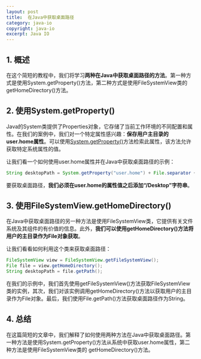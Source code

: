 ```yaml
---
layout: post
title:  在Java中获取桌面路径
category: java-io
copyright: java-io
excerpt: Java IO
---
```


## 1. 概述

在这个简短的教程中，我们将学习**两种在Java中获取桌面路径的方法**。第一种方式是使用System.getProperty()方法，第二种方式是使用FileSystemView类的getHomeDirectory()方法。

## 2. 使用System.getProperty()

Java的System类提供了Properties对象，它存储了当前工作环境的不同配置和属性。在我们的案例中，我们对一个特定属性感兴趣：**保存用户主目录的user.home属性**。可以使用[System.getProperty()](https://www.baeldung.com/java-system-get-property-vs-system-getenv)方法检索此属性，该方法允许获取特定系统属性的值。

让我们看一个如何使用user.home属性并在Java中获取桌面路径的示例：

```java
String desktopPath = System.getProperty("user.home") + File.separator +"Desktop";
```

要获取桌面路径，**我们必须在user.home的属性值之后添加“/Desktop”字符串**。

## 3. 使用FileSystemView.getHomeDirectory()

在Java中获取桌面路径的另一种方法是使用FileSystemView类，它提供有关文件系统及其组件的有价值的信息。此外，**我们可以使用getHomeDirectory()方法将用户的主目录作为File对象获取**。

让我们看看如何利用这个类来获取桌面路径：

```java
FileSystemView view = FileSystemView.getFileSystemView();
File file = view.getHomeDirectory();
String desktopPath = file.getPath();
```

在我们的示例中，我们首先使用getFileSystemView()方法获取FileSystemView类的实例，其次，我们对该实例调用getHomeDirectory()方法以获取用户的主目录作为File对象。最后，我们使用File.getPath()方法获取桌面路径作为String。

## 4. 总结

在这篇简短的文章中，我们解释了如何使用两种方法在Java中获取桌面路径。第一种方法是使用System.getProperty()方法从系统中获取user.home属性，第二种方法是使用FileSystemView类的 getHomeDirectory()方法。